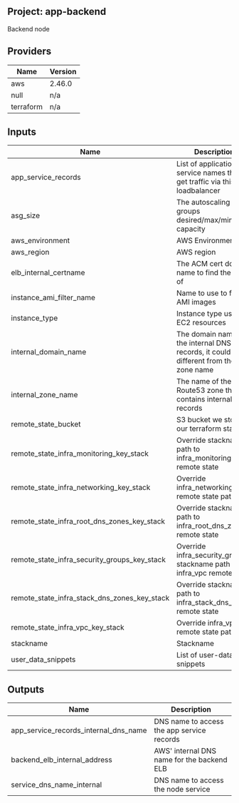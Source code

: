 ## Project: app-backend

Backend node

## Providers

| Name | Version |
|------|---------|
| aws | 2.46.0 |
| null | n/a |
| terraform | n/a |

## Inputs

| Name | Description | Type | Default | Required |
|------|-------------|------|---------|:-----:|
| app\_service\_records | List of application service names that get traffic via this loadbalancer | `list` | `[]` | no |
| asg\_size | The autoscaling groups desired/max/min capacity | `string` | `"2"` | no |
| aws\_environment | AWS Environment | `string` | n/a | yes |
| aws\_region | AWS region | `string` | `"eu-west-1"` | no |
| elb\_internal\_certname | The ACM cert domain name to find the ARN of | `string` | n/a | yes |
| instance\_ami\_filter\_name | Name to use to find AMI images | `string` | `""` | no |
| instance\_type | Instance type used for EC2 resources | `string` | `"m5.2xlarge"` | no |
| internal\_domain\_name | The domain name of the internal DNS records, it could be different from the zone name | `string` | n/a | yes |
| internal\_zone\_name | The name of the Route53 zone that contains internal records | `string` | n/a | yes |
| remote\_state\_bucket | S3 bucket we store our terraform state in | `string` | n/a | yes |
| remote\_state\_infra\_monitoring\_key\_stack | Override stackname path to infra\_monitoring remote state | `string` | `""` | no |
| remote\_state\_infra\_networking\_key\_stack | Override infra\_networking remote state path | `string` | `""` | no |
| remote\_state\_infra\_root\_dns\_zones\_key\_stack | Override stackname path to infra\_root\_dns\_zones remote state | `string` | `""` | no |
| remote\_state\_infra\_security\_groups\_key\_stack | Override infra\_security\_groups stackname path to infra\_vpc remote state | `string` | `""` | no |
| remote\_state\_infra\_stack\_dns\_zones\_key\_stack | Override stackname path to infra\_stack\_dns\_zones remote state | `string` | `""` | no |
| remote\_state\_infra\_vpc\_key\_stack | Override infra\_vpc remote state path | `string` | `""` | no |
| stackname | Stackname | `string` | n/a | yes |
| user\_data\_snippets | List of user-data snippets | `list` | n/a | yes |

## Outputs

| Name | Description |
|------|-------------|
| app\_service\_records\_internal\_dns\_name | DNS name to access the app service records |
| backend\_elb\_internal\_address | AWS' internal DNS name for the backend ELB |
| service\_dns\_name\_internal | DNS name to access the node service |


